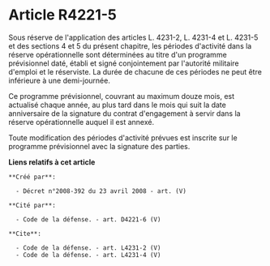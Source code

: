 # Article R4221-5

Sous réserve de l'application des articles L. 4231-2, L. 4231-4 et L. 4231-5 et des sections 4 et 5 du présent chapitre, les
périodes d'activité dans la réserve opérationnelle sont déterminées au titre d'un programme prévisionnel daté, établi et
signé conjointement par l'autorité militaire d'emploi et le réserviste. La durée de chacune de ces périodes ne peut être
inférieure à une demi-journée. 

Ce programme prévisionnel, couvrant au maximum douze mois, est actualisé chaque année, au plus tard dans le mois qui suit la
date anniversaire de la signature du contrat d'engagement à servir dans la réserve opérationnelle auquel il est annexé. 

Toute modification des périodes d'activité prévues est inscrite sur le programme prévisionnel avec la signature des parties.

**Liens relatifs à cet article**

	**Créé par**:

	  - Décret n°2008-392 du 23 avril 2008 - art. (V)

	**Cité par**:

	  - Code de la défense. - art. D4221-6 (V)

	**Cite**:

	  - Code de la défense. - art. L4231-2 (V)
	  - Code de la défense. - art. L4231-4 (V)
